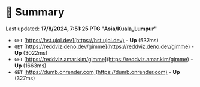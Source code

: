 # 📖 Summary
Last updated: **17/8/2024, 7:51:25 PTG "Asia/Kuala_Lumpur"**

- `GET` [https://hst.ujol.dev](https://hst.ujol.dev) - **Up** (537ms)
- `GET` [https://reddviz.deno.dev/gimme](https://reddviz.deno.dev/gimme) - **Up** (3022ms)
- `GET` [https://reddviz.amar.kim/gimme](https://reddviz.amar.kim/gimme) - **Up** (1663ms)
- `GET` [https://dumb.onrender.com](https://dumb.onrender.com) - **Up** (327ms)
